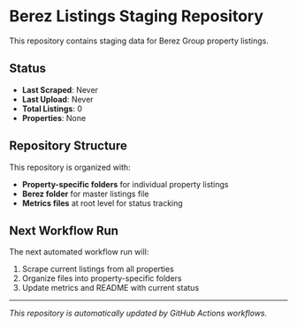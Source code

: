 # Berez Listings Staging Repository

This repository contains staging data for Berez Group property listings.

## Status

- **Last Scraped**: Never
- **Last Upload**: Never  
- **Total Listings**: 0
- **Properties**: None

## Repository Structure

This repository is organized with:
- **Property-specific folders** for individual property listings
- **Berez folder** for master listings file
- **Metrics files** at root level for status tracking

## Next Workflow Run

The next automated workflow run will:
1. Scrape current listings from all properties
2. Organize files into property-specific folders
3. Update metrics and README with current status

---

*This repository is automatically updated by GitHub Actions workflows.*
